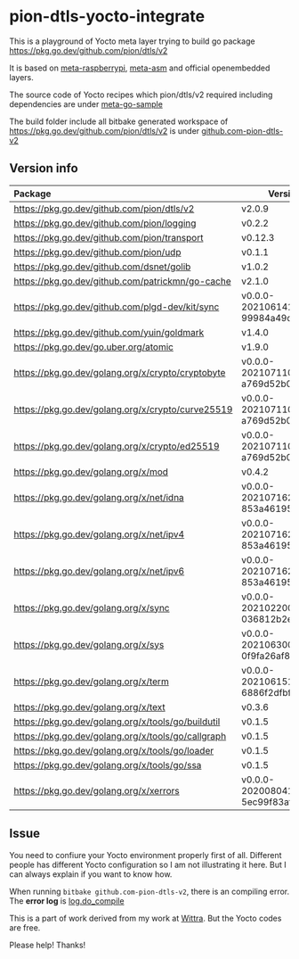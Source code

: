 # pion-dtls-yocto-integrate

This is a playground of Yocto meta layer trying to build go package https://pkg.go.dev/github.com/pion/dtls/v2

It is based on [meta-raspberrypi](https://github.com/agherzan/meta-raspberrypi), [meta-asm](https://github.com/priv-kweihmann/meta-sca) and official openembedded layers.

The source code of Yocto recipes which pion/dtls/v2 required including dependencies are under [meta-go-sample](./meta-go-sample/)

The build folder include all bitbake generated workspace of https://pkg.go.dev/github.com/pion/dtls/v2 is under [github.com-pion-dtls-v2](./build/github.com-pion-dtls-v2/)

## Version info

| Package | Version |
| :--- | --- |
| https://pkg.go.dev/github.com/pion/dtls/v2 | v2.0.9 |
| https://pkg.go.dev/github.com/pion/logging | v0.2.2 |
| https://pkg.go.dev/github.com/pion/transport | v0.12.3 |
| https://pkg.go.dev/github.com/pion/udp | v0.1.1 |
| https://pkg.go.dev/github.com/dsnet/golib | v1.0.2 |
| https://pkg.go.dev/github.com/patrickmn/go-cache | v2.1.0 |
| https://pkg.go.dev/github.com/plgd-dev/kit/sync | v0.0.0-20210614190235-99984a49de48 |
| https://pkg.go.dev/github.com/yuin/goldmark | v1.4.0 |
| https://pkg.go.dev/go.uber.org/atomic | v1.9.0 |
| https://pkg.go.dev/golang.org/x/crypto/cryptobyte | v0.0.0-20210711020723-a769d52b0f97 |
| https://pkg.go.dev/golang.org/x/crypto/curve25519 | v0.0.0-20210711020723-a769d52b0f97 |
| https://pkg.go.dev/golang.org/x/crypto/ed25519 | v0.0.0-20210711020723-a769d52b0f97 |
| https://pkg.go.dev/golang.org/x/mod | v0.4.2 |
| https://pkg.go.dev/golang.org/x/net/idna | v0.0.0-20210716203947-853a461950ff |
| https://pkg.go.dev/golang.org/x/net/ipv4 | v0.0.0-20210716203947-853a461950ff |
| https://pkg.go.dev/golang.org/x/net/ipv6 | v0.0.0-20210716203947-853a461950ff |
| https://pkg.go.dev/golang.org/x/sync | v0.0.0-20210220032951-036812b2e83c |
| https://pkg.go.dev/golang.org/x/sys | v0.0.0-20210630005230-0f9fa26af87c |
| https://pkg.go.dev/golang.org/x/term | v0.0.0-20210615171337-6886f2dfbf5b |
| https://pkg.go.dev/golang.org/x/text | v0.3.6 |
| https://pkg.go.dev/golang.org/x/tools/go/buildutil | v0.1.5 |
| https://pkg.go.dev/golang.org/x/tools/go/callgraph | v0.1.5 |
| https://pkg.go.dev/golang.org/x/tools/go/loader | v0.1.5 |
| https://pkg.go.dev/golang.org/x/tools/go/ssa | v0.1.5 |
| https://pkg.go.dev/golang.org/x/xerrors | v0.0.0-20200804184101-5ec99f83aff1 |

## Issue

You need to confiure your Yocto environment properly first of all.
Different people has different Yocto configuration so I am not illustrating it here.
But I can always explain if you want to know how.

When running `bitbake github.com-pion-dtls-v2`, there is an compiling error.
The **error log** is [log.do_compile](./build/github.com-pion-dtls-v2/2.0.9-r0/temp/log.do_compile.1112306)

This is a part of work derived from my work at [Wittra](wittra.se).
But the Yocto codes are free.

Please help! Thanks!
